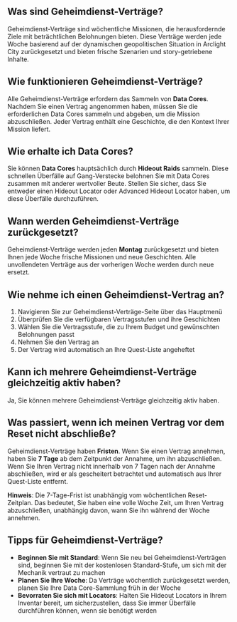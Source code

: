 ## Was sind Geheimdienst-Verträge?
Geheimdienst-Verträge sind wöchentliche Missionen, die herausfordernde Ziele mit beträchtlichen Belohnungen bieten. Diese Verträge werden jede Woche basierend auf der dynamischen geopolitischen Situation in Arclight City zurückgesetzt und bieten frische Szenarien und story-getriebene Inhalte.

## Wie funktionieren Geheimdienst-Verträge?
Alle Geheimdienst-Verträge erfordern das Sammeln von **Data Cores**. Nachdem Sie einen Vertrag angenommen haben, müssen Sie die erforderlichen Data Cores sammeln und abgeben, um die Mission abzuschließen. Jeder Vertrag enthält eine Geschichte, die den Kontext Ihrer Mission liefert.

## Wie erhalte ich Data Cores?
Sie können **Data Cores** hauptsächlich durch **Hideout Raids** sammeln. Diese schnellen Überfälle auf Gang-Verstecke belohnen Sie mit Data Cores zusammen mit anderer wertvoller Beute. Stellen Sie sicher, dass Sie entweder einen Hideout Locator oder Advanced Hideout Locator haben, um diese Überfälle durchzuführen.

## Wann werden Geheimdienst-Verträge zurückgesetzt?
Geheimdienst-Verträge werden jeden **Montag** zurückgesetzt und bieten Ihnen jede Woche frische Missionen und neue Geschichten. Alle unvollendeten Verträge aus der vorherigen Woche werden durch neue ersetzt.

## Wie nehme ich einen Geheimdienst-Vertrag an?
1. Navigieren Sie zur Geheimdienst-Verträge-Seite über das Hauptmenü
2. Überprüfen Sie die verfügbaren Vertragsstufen und ihre Geschichten
3. Wählen Sie die Vertragsstufe, die zu Ihrem Budget und gewünschten Belohnungen passt
4. Nehmen Sie den Vertrag an
5. Der Vertrag wird automatisch an Ihre Quest-Liste angeheftet

## Kann ich mehrere Geheimdienst-Verträge gleichzeitig aktiv haben?
Ja, Sie können mehrere Geheimdienst-Verträge gleichzeitig aktiv haben.

## Was passiert, wenn ich meinen Vertrag vor dem Reset nicht abschließe?
Geheimdienst-Verträge haben **Fristen**. Wenn Sie einen Vertrag annehmen, haben Sie **7 Tage** ab dem Zeitpunkt der Annahme, um ihn abzuschließen. Wenn Sie Ihren Vertrag nicht innerhalb von 7 Tagen nach der Annahme abschließen, wird er als gescheitert betrachtet und automatisch aus Ihrer Quest-Liste entfernt.

**Hinweis**: Die 7-Tage-Frist ist unabhängig vom wöchentlichen Reset-Zeitplan. Das bedeutet, Sie haben eine volle Woche Zeit, um Ihren Vertrag abzuschließen, unabhängig davon, wann Sie ihn während der Woche annehmen.
 
## Tipps für Geheimdienst-Verträge?
- **Beginnen Sie mit Standard**: Wenn Sie neu bei Geheimdienst-Verträgen sind, beginnen Sie mit der kostenlosen Standard-Stufe, um sich mit der Mechanik vertraut zu machen
- **Planen Sie Ihre Woche**: Da Verträge wöchentlich zurückgesetzt werden, planen Sie Ihre Data Core-Sammlung früh in der Woche
- **Bevorraten Sie sich mit Locators**: Halten Sie Hideout Locators in Ihrem Inventar bereit, um sicherzustellen, dass Sie immer Überfälle durchführen können, wenn sie benötigt werden

